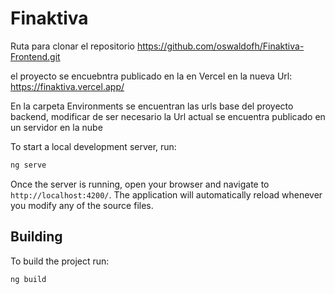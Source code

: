 # Finaktiva

Ruta para clonar el repositorio https://github.com/oswaldofh/Finaktiva-Frontend.git

el proyecto se encuebntra publicado en la en Vercel en la nueva Url: https://finaktiva.vercel.app/

En la carpeta Environments se encuentran las urls base del proyecto backend, modificar de ser necesario la Url actual se encuentra publicado en un servidor en la nube

To start a local development server, run:
```bash
ng serve
```
Once the server is running, open your browser and navigate to `http://localhost:4200/`. The application will automatically reload whenever you modify any of the source files.

## Building

To build the project run:

```bash
ng build
```


